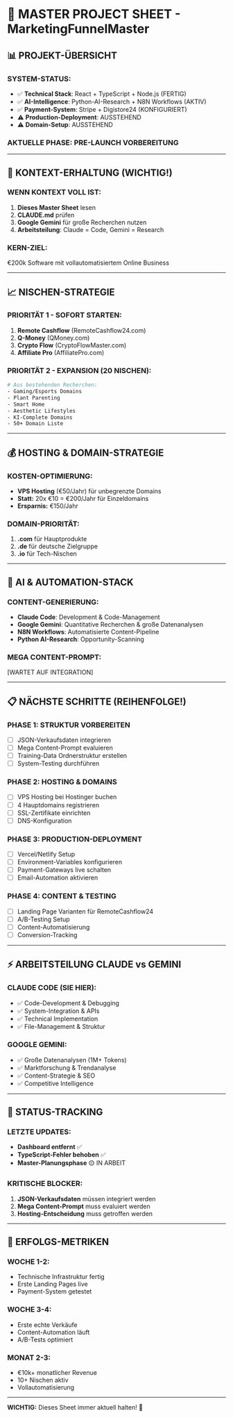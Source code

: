 # 🚀 MASTER PROJECT SHEET - MarketingFunnelMaster

## 📊 PROJEKT-ÜBERSICHT

### **SYSTEM-STATUS:**
- ✅ **Technical Stack**: React + TypeScript + Node.js (FERTIG)
- ✅ **AI-Intelligence**: Python-AI-Research + N8N Workflows (AKTIV) 
- ✅ **Payment-System**: Stripe + Digistore24 (KONFIGURIERT)
- ⚠️ **Production-Deployment**: AUSSTEHEND
- ⚠️ **Domain-Setup**: AUSSTEHEND

### **AKTUELLE PHASE:** PRE-LAUNCH VORBEREITUNG

---

## 🎯 KONTEXT-ERHALTUNG (WICHTIG!)

### **WENN KONTEXT VOLL IST:**
1. **Dieses Master Sheet** lesen
2. **CLAUDE.md** prüfen
3. **Google Gemini** für große Recherchen nutzen
4. **Arbeitsteilung**: Claude = Code, Gemini = Research

### **KERN-ZIEL:**
€200k Software mit vollautomatisiertem Online Business

---

## 📈 NISCHEN-STRATEGIE

### **PRIORITÄT 1 - SOFORT STARTEN:**
1. **Remote Cashflow** (RemoteCashflow24.com)
2. **Q-Money** (QMoney.com)
3. **Crypto Flow** (CryptoFlowMaster.com)
4. **Affiliate Pro** (AffiliatePro.com)

### **PRIORITÄT 2 - EXPANSION (20 NISCHEN):**
```bash
# Aus bestehenden Recherchen:
- Gaming/Esports Domains
- Plant Parenting
- Smart Home
- Aesthetic Lifestyles
- KI-Complete Domains
- 50+ Domain Liste
```

---

## 💰 HOSTING & DOMAIN-STRATEGIE

### **KOSTEN-OPTIMIERUNG:**
- **VPS Hosting** (€50/Jahr) für unbegrenzte Domains
- **Statt:** 20x €10 = €200/Jahr für Einzeldomains
- **Ersparnis:** €150/Jahr

### **DOMAIN-PRIORITÄT:**
1. **.com** für Hauptprodukte
2. **.de** für deutsche Zielgruppe  
3. **.io** für Tech-Nischen

---

## 🤖 AI & AUTOMATION-STACK

### **CONTENT-GENERIERUNG:**
- **Claude Code**: Development & Code-Management
- **Google Gemini**: Quantitative Recherchen & große Datenanalysen
- **N8N Workflows**: Automatisierte Content-Pipeline
- **Python AI-Research**: Opportunity-Scanning

### **MEGA CONTENT-PROMPT:** 
[WARTET AUF INTEGRATION]

---

## 📋 NÄCHSTE SCHRITTE (REIHENFOLGE!)

### **PHASE 1: STRUKTUR VORBEREITEN**
- [ ] JSON-Verkaufsdaten integrieren
- [ ] Mega Content-Prompt evaluieren
- [ ] Training-Data Ordnerstruktur erstellen
- [ ] System-Testing durchführen

### **PHASE 2: HOSTING & DOMAINS**
- [ ] VPS Hosting bei Hostinger buchen
- [ ] 4 Hauptdomains registrieren
- [ ] SSL-Zertifikate einrichten
- [ ] DNS-Konfiguration

### **PHASE 3: PRODUCTION-DEPLOYMENT**
- [ ] Vercel/Netlify Setup
- [ ] Environment-Variables konfigurieren
- [ ] Payment-Gateways live schalten
- [ ] Email-Automation aktivieren

### **PHASE 4: CONTENT & TESTING**
- [ ] Landing Page Varianten für RemoteCashflow24
- [ ] A/B-Testing Setup
- [ ] Content-Automatisierung
- [ ] Conversion-Tracking

---

## ⚡ ARBEITSTEILUNG CLAUDE vs GEMINI

### **CLAUDE CODE (SIE HIER):**
- ✅ Code-Development & Debugging
- ✅ System-Integration & APIs
- ✅ Technical Implementation
- ✅ File-Management & Struktur

### **GOOGLE GEMINI:**
- ✅ Große Datenanalysen (1M+ Tokens)
- ✅ Marktforschung & Trendanalyse
- ✅ Content-Strategie & SEO
- ✅ Competitive Intelligence

---

## 🔄 STATUS-TRACKING

### **LETZTE UPDATES:**
- **Dashboard entfernt** ✅
- **TypeScript-Fehler behoben** ✅
- **Master-Planungsphase** 🟡 IN ARBEIT

### **KRITISCHE BLOCKER:**
1. **JSON-Verkaufsdaten** müssen integriert werden
2. **Mega Content-Prompt** muss evaluiert werden
3. **Hosting-Entscheidung** muss getroffen werden

---

## 🎯 ERFOLGS-METRIKEN

### **WOCHE 1-2:**
- Technische Infrastruktur fertig
- Erste Landing Pages live
- Payment-System getestet

### **WOCHE 3-4:**
- Erste echte Verkäufe
- Content-Automation läuft
- A/B-Tests optimiert

### **MONAT 2-3:**
- €10k+ monatlicher Revenue
- 10+ Nischen aktiv
- Vollautomatisierung

---

**WICHTIG:** Dieses Sheet immer aktuell halten! 🚨